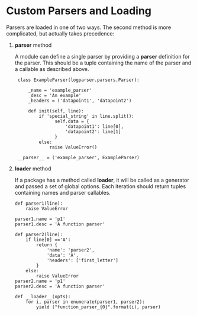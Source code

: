 Custom Parsers and Loading
===========================

Parsers are loaded in one of two ways. The second method is more
complicated, but actually takes precedence:

1. __parser__ method

    A module can define a single parser by providing a
    __parser__ definition for the parser. This should be
    a tuple containing the name of the parser and a
    callable as described above.

        class ExampleParser(logparser.parsers.Parser):

            _name = 'example_parser'
            _desc = 'An example'
            _headers = ('datapoint1', 'datapoint2')

            def init(self, line):
                if 'special_string' in line.split():
                      self.data = {
                          'datapoint1': line[0],
                          'datapoint2': line[1]
                      }
                else:
                    raise ValueError()

        __parser__ = ('example_parser', ExampleParser)

2. __loader__ method

    If a package has a method called __loader__, it will
    be called as a generator and passed a set of global
    options. Each iteration should return tuples containing
    names and parser callables.

       def parser1(line):
           raise ValueError

       parser1.name = 'p1'
       parser1.desc = 'A function parser'

       def parser2(line):
           if line[0] =='A':
               return {
                   'name': 'parser2',
                   'data': 'A', 
                   'headers': ['first_letter']
               }
           else:
               raise ValueError
       parser2.name = 'p1'
       parser2.desc = 'A function parser'

       def __loader__(opts):
           for i, parser in enumerate(parser1, parser2):
               yield ("function_parser_{0}".format(i), parser)

